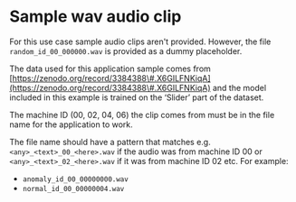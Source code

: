 # Sample wav audio clip

For this use case sample audio clips aren't provided. However, the file
`random_id_00_000000.wav` is provided as a dummy placeholder.

The data used for this application sample comes from
[https://zenodo.org/record/3384388\#.X6GILFNKiqA](https://zenodo.org/record/3384388\#.X6GILFNKiqA)
and the model included in this example is trained on the ‘Slider’ part of the dataset.

The machine ID (00, 02, 04, 06) the clip comes from must be in the file name for the application to work.

The file name should have a pattern that matches
e.g. `<any>_<text>_00_<here>.wav` if the audio was from machine ID 00
or `<any>_<text>_02_<here>.wav` if it was from machine ID 02 etc.
For example:

- `anomaly_id_00_00000000.wav`
- `normal_id_00_00000004.wav`
